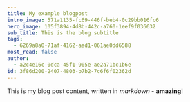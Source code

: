 ```yaml
---
title: My example blogpost
intro_image: 571a1135-fc69-446f-beb4-0c29bb016fc6
hero_image: 105f3894-4d8b-442c-a760-1eef9f036632
sub_title: This is the blog subtitle
tags:
  - 6269a8a0-71af-4162-aad1-061ae0dd6588
most_read: false
author:
  - a2c4e16c-0dca-45f1-905e-ae2a71bc1b6e
id: 3f86d200-2407-4803-b7b2-7c6f6f02362d
---
```

This is my blog post content, written in _markdown_ - **amazing**!
